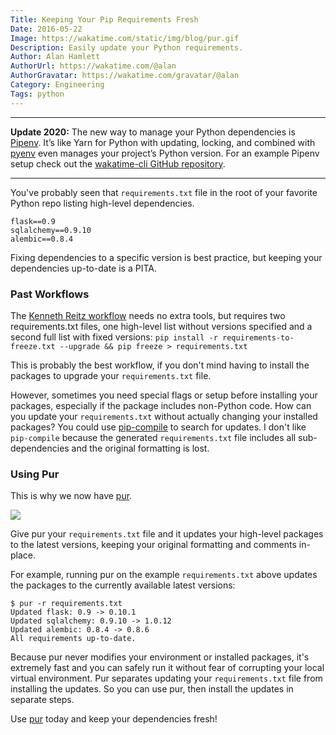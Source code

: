 ```yaml
---
Title: Keeping Your Pip Requirements Fresh
Date: 2016-05-22
Image: https://wakatime.com/static/img/blog/pur.gif
Description: Easily update your Python requirements.
Author: Alan Hamlett
AuthorUrl: https://wakatime.com/@alan
AuthorGravatar: https://wakatime.com/gravatar/@alan
Category: Engineering
Tags: python
---
```


<hr />

**Update 2020:** The new way to manage your Python dependencies is [Pipenv][pipenv].
It’s like Yarn for Python with updating, locking, and combined with [pyenv][pyenv] even manages your project’s Python version.
For an example Pipenv setup check out the [wakatime-cli GitHub repository][wakatime-cli].

<hr />

You've probably seen that `requirements.txt` file in the root of your favorite Python repo listing high-level dependencies.

    flask==0.9
    sqlalchemy==0.9.10
    alembic==0.8.4

Fixing dependencies to a specific version is best practice, but keeping your dependencies up-to-date is a PITA.

### Past Workflows

The [Kenneth Reitz workflow][kenneth-reitz-workflow] needs no extra tools, but requires two requirements.txt files, one high-level list without versions specified and a second full list with fixed versions:
`pip install -r requirements-to-freeze.txt --upgrade && pip freeze > requirements.txt`

This is probably the best workflow, if you don't mind having to install the packages to upgrade your `requirements.txt` file.

However, sometimes you need special flags or setup before installing your packages, especially if the package includes non-Python code.
How can you update your `requirements.txt` without actually changing your installed packages?
You could use [pip-compile][pip-tools] to search for updates.
I don't like `pip-compile` because the generated `requirements.txt` file includes all sub-dependencies and the original formatting is lost.

### Using Pur

This is why we now have [pur][pur].

<a href="https://github.com/alanhamlett/pip-update-requirements"><img src="https://wakatime.com/static/img/blog/pur.gif" class="img-responsive" /></a>

Give pur your `requirements.txt` file and it updates your high-level packages to the latest versions, keeping your original formatting and comments in-place.

For example, running pur on the example `requirements.txt` above updates the packages to the currently available latest versions:

    $ pur -r requirements.txt
    Updated flask: 0.9 -> 0.10.1
    Updated sqlalchemy: 0.9.10 -> 1.0.12
    Updated alembic: 0.8.4 -> 0.8.6
    All requirements up-to-date.

Because pur never modifies your environment or installed packages, it's extremely fast and you can safely run it without fear of corrupting your local virtual environment.
Pur separates updating your `requirements.txt` file from installing the updates.
So you can use pur, then install the updates in separate steps.

Use [pur][pur] today and keep your dependencies fresh!

[kenneth-reitz-workflow]: http://www.kennethreitz.org/essays/a-better-pip-workflow
[pip-tools]: https://pypi.python.org/pypi/pip-tools
[pur]: https://pypi.python.org/pypi/pur
[pipenv]: https://pipenv-fork.readthedocs.io/en/latest/
[pyenv]: https://github.com/pyenv/pyenv
[wakatime-cli]: https://github.com/wakatime/wakatime/tree/standalone#contributing
